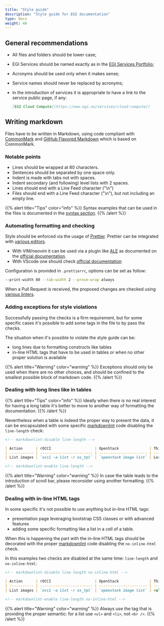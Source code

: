 ```yaml
---
title: "Style guide"
description: "Style guide for EGI documentation"
type: docs
weight: 40
---
```


## General recommendations

- All files and folders should be lower case;
- EGI Services should be named exactly as in the
  [EGI Services Portfolio](https://www.egi.eu/services/);
- Acronyms should be used only when it makes sense;
- Service names should never be replaced by acronyms;
- In the introduction of services it is appropriate to have a link to the
  service public page, if any:

  ```markdown
  [EGI Cloud Compute](https://www.egi.eu/services/cloud-compute/)
  ```

## Writing markdown

Files have to be written in Markdown, using code compliant with
[CommonMark](https://spec.commonmark.org/0.29/) and
[GitHub Flavored Markdown](https://github.github.com/gfm/) which is based on
CommonMark.

### Notable points

- Lines should be wrapped at 80 characters.
- Sentences should be separated by one space only.
- Indent is made with tabs not with spaces.
- Indent secondary (and following) level lists with 2 spaces.
- Lines should end with a Line Feed character ("\n")
- Files should end with a Line Feed character ("\n"), but not including an empty
  line.

{{% alert title="Tips" color="info" %}} Syntax examples that can be used in the
files is documented in the [syntax section](../syntax). {{% /alert %}}

### Automating formatting and checking

Style should be enforced via the usage of [Prettier](https://prettier.io/).
Prettier can be integrated with
[various editors](https://prettier.io/docs/en/editors.html).

- With VIM/neovim it can be used via a plugin like
  [ALE](https://github.com/dense-analysis/ale) as documented on the
  [official documentation](https://prettier.io/docs/en/vim.html).
- With VScode one should check
  [official documentation](https://prettier.io/docs/en/editors.html#visual-studio-code)

Configuration is provided in `.prettierrc`, options can be set as follow:

```sh
--print-width 80 --tab-width 2 --prose-wrap always
```

When a Pull Request is received, the proposed changes are checked using
[various linters](https://github.com/EGI-Foundation/documentation/tree/master/.github/workflows).

### Adding exceptions for style violations

Successfully passing the checks is a firm requirement, but for some specific
cases it's possible to add some tags in the file to by pass the checks.

The situation when it's possible to violate the style guide can be:

- long lines due to formatting constructs like tables
- in-line HTML tags that have to be used in tables or when no other proper
  solution is available

{{% alert title="Warning" color="warning" %}} Exceptions should only be used
when there are no other choices, and should be confined to the smallest possible
block of markdown code. {{% /alert %}}

### Dealing with long lines like in tables

{{% alert title="Tips" color="info" %}} Ideally when there is no real interest
for having a long table it's better to move to another way of formatting the
documentation. {{% /alert %}}

Nevertheless when a table is indeed the proper way to present the data, it can
be encapsulated with some specific
[markdownlint](https://github.com/DavidAnson/markdownlint) code disabling the
`line-length` check:

```markdown
<!-- markdownlint-disable line-length -->

| Action      | rOCCI                    | OpenStack              | This is a very long column with important data |
| ----------- | ------------------------ | ---------------------- | ---------------------------------------------- |
| List images | `occi -a list -r os_tpl` | `openstack image list` | Lorem ipsum                                    |

<!-- markdownlint-enable line-length -->
```

{{% alert title="Warning" color="warning" %}} In case the table leads to the
introduction of scroll bar, please reconsider using another formatting.
{{% /alert %}}

### Dealing with in-line HTML tags

In some specific it's not possible to use anything but in-line HTML tags:

- presentation page leveraging bootstrap CSS classes or with advanced features
- adding some specific formatting like a list in a cell of a table.

When this is happening the part with the in-line HTML tags should be decorated
with the proper [markdownlint](https://github.com/DavidAnson/markdownlint) code
disabling the `no-inline-html` check.

In this examples two checks are disabled at the same time: `line-length` and
`no-inline-html`:

```markdown
<!-- markdownlint-disable line-length no-inline-html -->

| Action      | rOCCI                    | OpenStack              | This is a very long column with important data |
| ----------- | ------------------------ | ---------------------- | ---------------------------------------------- |
| List images | `occi -a list -r os_tpl` | `openstack image list` | <ul><li>Lorem</li><li>ipsum</li></ul>          |

<!-- markdownlint-enable line-length no-inline-html -->
```

{{% alert title="Warning" color="warning" %}} Always use the tag that is
providing the proper semantic: for a list use `<ul>` and `<li>`, not `<br />`.
{{% /alert %}}

